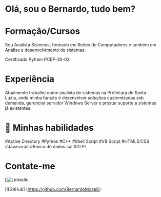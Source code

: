 # Olá, sou o Bernardo, tudo bem?

# Formação/Cursos
Sou Analista Sistemas, formado em Redes de Computadores e também em Análise e desenvolvimento de sistemas.

Certificado Python PCEP-30-02

# Experiência
Atualmente trabalho como analista de sistemas na Prefeitura de Santa Luzia, onde minha função é desenvolver soluções customizadas sob demanda, gerenciar servidor Windows Server e prestar suporte a sistemas já existentes.

# 🚀 Minhas habilidades
#Active Directory
#Python
#C++
#Shell Script
#VB Script
#HTML5/CSS
#Javascript
#Banco de dados sql
#GLPI

# Contate-me
[![LinkedIn](https://www.linkedin.com/in/bernardo-mozelli-a2026012a/)

[![GitHub] (https://github.com/BernardoMozelli)



